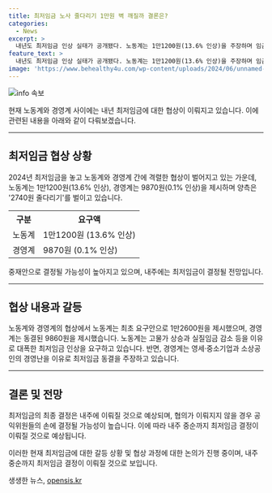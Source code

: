 ```yaml
---
title: 최저임금 노사 줄다리기 1만원 벽 깨질까 결론은?
categories:
  - News
excerpt: >
  내년도 최저임금 인상 실태가 공개됐다. 노동계는 1만1200원(13.6% 인상)을 주장하며 임금 증액을 요구했고, 경영계는 9870원(0.1% 인상)으로 최저임금 동결을 주장했다. 양측의 견해 차이로 인해 간극은 1330원에 이르렀고, 이에 대한 결론은 내주에 예상된다. 최저임금위원회의 중재안으로 결정될 전망이며, 관련 노사 간의 협의가 지속되고 있다. 이에 대한 최종 결정은 내주에 이뤄질 예정이며, 이에 따라 내년 최저임금이 결정될 것으로 보인다.
feature_text: >
  내년도 최저임금 인상 실태가 공개됐다. 노동계는 1만1200원(13.6% 인상)을 주장하며 임금 증액을 요구했고, 경영계는 9870원(0.1% 인상)으로 최저임금 동결을 주장했다. 양측의 견해 차이로 인해 간극은 1330원에 이르렀고, 이에 대한 결론은 내주에 예상된다. 최저임금위원회의 중재안으로 결정될 전망이며, 관련 노사 간의 협의가 지속되고 있다. 이에 대한 최종 결정은 내주에 이뤄질 예정이며, 이에 따라 내년 최저임금이 결정될 것으로 보인다.
image: 'https://www.behealthy4u.com/wp-content/uploads/2024/06/unnamed-file.png'
---
```


<p><img src="https://www.behealthy4u.com/wp-content/uploads/2024/06/unnamed-file.png" alt="info 속보" /></p>

<p>현재 노동계와 경영계 사이에는 내년 최저임금에 대한 협상이 이뤄지고 있습니다. 이에 관련된 내용을 아래와 같이 다뤄보겠습니다.</p>

<hr />

<h2 data-ke-size="size26">최저임금 협상 상황</h2>

<p data-ke-size="size16">2024년 최저임금을 놓고 노동계와 경영계 간에 격렬한 협상이 벌어지고 있는 가운데, 노동계는 1만1200원(13.6% 인상), 경영계는 9870원(0.1% 인상)을 제시하며 양측은 '2740원 줄다리기'를 벌이고 있습니다.</p>

<table>
    <tr>
        <th>구분</th>
        <th>요구액</th>
    </tr>
    <tr>
        <td>노동계</td>
        <td>1만1200원 (13.6% 인상)</td>
    </tr>
    <tr>
        <td>경영계</td>
        <td>9870원 (0.1% 인상)</td>
    </tr>
</table>

<p>중재안으로 결정될 가능성이 높아지고 있으며, 내주에는 최저임금이 결정될 전망입니다.</p>

<hr />

<h2 data-ke-size="size26">협상 내용과 갈등</h2>

<p data-ke-size="size16">노동계와 경영계의 협상에서 노동계는 최초 요구안으로 1만2600원을 제시했으며, 경영계는 동결된 9860원을 제시했습니다. 노동계는 고물가 상승과 실질임금 감소 등을 이유로 대폭한 최저임금 인상을 요구하고 있습니다. 반면, 경영계는 영세·중소기업과 소상공인의 경영난을 이유로 최저임금 동결을 주장하고 있습니다.</p>

<hr />

<h2 data-ke-size="size26">결론 및 전망</h2>

<p data-ke-size="size16">최저임금의 최종 결정은 내주에 이뤄질 것으로 예상되며, 협의가 이뤄지지 않을 경우 공익위원들의 손에 결정될 가능성이 높습니다. 이에 따라 내주 중순까지 최저임금 결정이 이뤄질 것으로 예상됩니다.</p>

<p>이러한 현재 최저임금에 대한 갈등 상황 및 협상 과정에 대한 논의가 진행 중이며, 내주 중순까지 최저임금 결정이 이뤄질 것으로 보입니다.</p>
생생한 뉴스, <a href="https://opensis.kr" rel="dofollow">opensis.kr</a>


